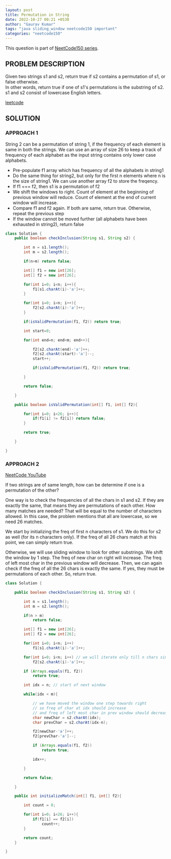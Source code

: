 ```yaml
---
layout: post
title: Permutation in String
date: 2022-10-27 00:21 +0530
author: "Gaurav Kumar"
tags: "java sliding_window neetcode150 important"
categories: "neetcode150"
---
```


This question is part of [NeetCode150 series](https://neetcode.io/practice).

## PROBLEM DESCRIPTION

Given two strings s1 and s2, return true if s2 contains a permutation of s1, or false otherwise.  
In other words, return true if one of s1's permutations is the substring of s2.
s1 and s2 consist of lowercase English letters.

[leetcode](https://leetcode.com/problems/permutation-in-string/)

## SOLUTION

### APPROACH 1

String 2 can be a permutation of string 1, if the frequency of each element is same in both the strings. We can use an array of size 26 to keep a track of frequency of each alphabet as the input string contains only lower case alphabets.

- Pre-populate f1 array which has frequency of all the alphabets in string1
- Do the same thing for string2, but only for the first n elements where n is the size of string1. We can use another array f2 to store the freqency.
- If f1 === f2, then s1 is a permutation of f2
- We shift the windows to right. Count of element at the beginning of previous window will reduce. Count of element at the end of current window will increase.
- Compare f1 and f2 again. If both are same, return true. Otherwise, repeat the previous step
- If the window cannot be moved further (all alphabets have been exhausted in string2), return false

```java
class Solution {
    public boolean checkInclusion(String s1, String s2) {

        int n = s1.length();
        int m = s2.length();

        if(n>m) return false;

        int[] f1 = new int[26];
        int[] f2 = new int[26];

        for(int i=0; i<n; i++){
            f1[s1.charAt(i)-'a']++;
        }

        for(int i=0; i<n; i++){
            f2[s2.charAt(i)-'a']++;
        }

        if(isValidPermutation(f1, f2)) return true;

        int start=0;

        for(int end=n; end<m; end++){

            f2[s2.charAt(end)-'a']++;
            f2[s2.charAt(start)-'a']--;
            start++;

            if(isValidPermutation(f1, f2)) return true;

        }

        return false;

    }

    public boolean isValidPermutation(int[] f1, int[] f2){

        for(int i=0; i<26; i++){
            if(f1[i] != f2[i]) return false;
        }

        return true;

    }

}
```

### APPROACH 2

[NeetCode YouTube](https://www.youtube.com/watch?v=UbyhOgBN834)

If two strings are of same length, how can be determine if one is a permutation of the other?

One way is to check the frequencies of all the chars in s1 and s2. If they are exactly the same, that means they are permutations of each other. How many matches are needed? That will be equal to the number of characters allowed. In this case, the problem mentions that all are lowercase, so we need 26 matches.

We start by initializing the freq of first n characters of s1. We do this for s2 as well (for its n characters only). If the freq of all 26 chars match at this point, we can simply return true.

Otherwise, we will use sliding window to look for other substrings. We shift the window by 1 step. The freq of new char on right will increase. The freq of left most char in the previous window will decrease. Then, we can again check if the freq of all the 26 chars is exactly the same. If yes, they must be permutations of each other. So, return true.

```java
class Solution {

    public boolean checkInclusion(String s1, String s2) {

        int n = s1.length();
        int m = s2.length();

        if(n > m)
            return false;

        int[] f1 = new int[26];
        int[] f2 = new int[26];

        for(int i=0; i<n; i++)
            f1[s1.charAt(i)-'a']++;

        for(int i=0; i<n; i++) // we will iterate only till n chars since those will form the initial permutation
            f2[s2.charAt(i)-'a']++;

        if (Arrays.equals(f1, f2))
            return true;

        int idx = n; // start of next window

        while(idx < m){

            // we have moved the window one step towards right
            // so freq of char at idx should increase
            // and freq of left most char in prev window should decrease
            char newChar = s2.charAt(idx);
            char prevChar = s2.charAt(idx-n);

            f2[newChar-'a']++;
            f2[prevChar-'a']--;

            if (Arrays.equals(f1, f2))
                return true;

            idx++;

        }

        return false;

    }

    public int initializeMatch(int[] f1, int[] f2){

        int count = 0;

        for(int i=0; i<26; i++){
            if(f1[i] == f2[i])
                count++;
        }

        return count;
    }

}
```

